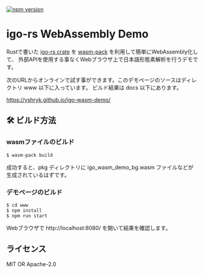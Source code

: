 [![npm version](https://badge.fury.io/js/%40yshryk%2Figo-wasm-demo.svg)](https://badge.fury.io/js/%40yshryk%2Figo-wasm-demo)

# igo-rs WebAssembly Demo

Rustで書いた [igo-rs crate](https://crates.io/crates/igo-rs) を
[wasm-pack](https://rustwasm.github.io/wasm-pack/) を利用して簡単にWebAssembly化して、
外部APIを使用する事なくWebブラウザ上で日本語形態素解析を行うデモです。

次のURLからオンラインで試す事ができます。このデモページのソースはディレクトリ www 以下に入っています。 
ビルド結果は docs 以下にあります。

https://yshryk.github.io/igo-wasm-demo/


## 🛠️ ビルド方法

### wasmファイルのビルド

```
$ wasm-pack build
```

成功すると、pkg ディレクトリに igo_wasm_demo_bg.wasm ファイルなどが生成されているはずです。

### デモページのビルド

```
$ cd www
$ npm install
$ npm run start
```

Webブラウザで http://localhost:8080/ を開いて結果を確認します。

## ライセンス

MIT OR Apache-2.0
